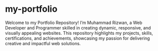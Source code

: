 # my-portfolio
Welcome to my Portfolio Repository! I’m Muhammad Rizwan, a Web Developer and Programmer skilled in creating dynamic, responsive, and visually appealing websites. This repository highlights my projects, skills, certifications, and achievements, showcasing my passion for delivering creative and impactful web solutions.
